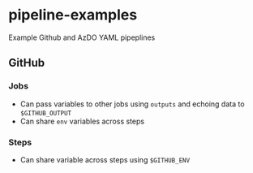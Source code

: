 # pipeline-examples
Example Github and AzDO YAML pipeplines

## GitHub

### Jobs
- Can pass variables to other jobs using `outputs` and echoing data to `$GITHUB_OUTPUT`
- Can share `env` variables across steps

### Steps
- Can share variable across steps using `$GITHUB_ENV`
